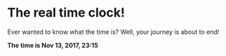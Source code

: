 # The real time clock!

Ever wanted to know what the time is? Well, your journey is about to end!

**The time is Nov 13, 2017, 23:15**